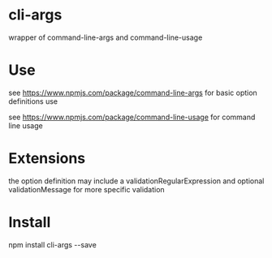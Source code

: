 # cli-args
wrapper of command-line-args and command-line-usage
# Use
see https://www.npmjs.com/package/command-line-args for basic option definitions use

see https://www.npmjs.com/package/command-line-usage for command line usage
# Extensions
the option definition may include a validationRegularExpression and optional validationMessage for more specific validation
# Install
npm install cli-args --save
